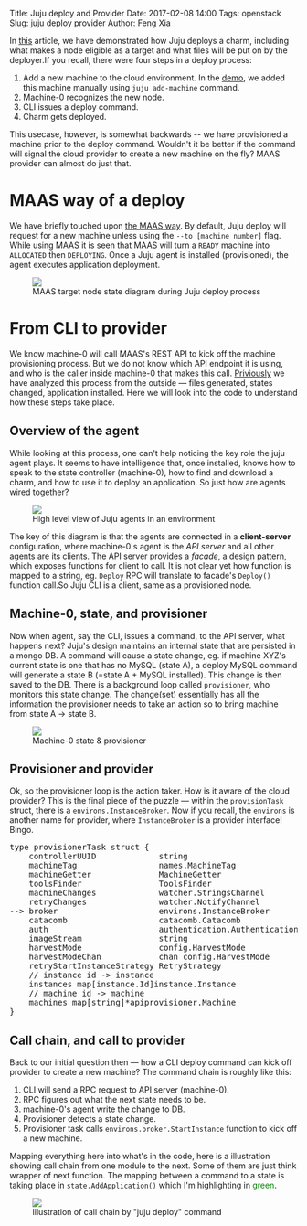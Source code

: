 Title: Juju deploy and Provider
Date: 2017-02-08 14:00
Tags: openstack
Slug: juju deploy provider
Author: Feng Xia

In [this][1] article, we have demonstrated how Juju deploys a charm,
including what makes a node eligible as a target and what files will
be put on by the deployer.If you recall, there were four steps in 
a deploy process:

[1]: {filename}/workspace/openstack/juju_deploy_charm.md

1. Add a new machine to the cloud environment. In the [demo][1],
   we added this machine manually using `juju add-machine` command.
2. Machine-0 recognizes the new node.
3. CLI issues a deploy command.
4. Charm gets deployed.


This usecase, however, is somewhat backwards -- we have provisioned a
machine prior to the deploy command. Wouldn't it be better if the
command will signal the cloud provider to create a new machine on the
fly? MAAS provider can almost do just that.

# MAAS way of a deploy

We have briefly touched upon [the MAAS way][1].  By default, Juju
deploy will request for a new machine unless using the `--to [machine
number]` flag. While using MAAS it is seen that MAAS will turn a `READY`
machine into `ALLOCATED` then `DEPLOYING`. Once a Juju agent is installed
(provisioned), the agent executes application deployment.


<figure class="row">
    <img class="img-responsive center-block" 
         src="/images/juju%20deploy%20target%20node%20state%20diagram.png" />
    <figcaption>MAAS target node state diagram during Juju deploy process</figcaption>
</figure>


# From CLI to provider

We know machine-0 will call MAAS's REST API to kick off the machine
provisioning process. But we do not know which API endpoint it is
using, and who is the caller inside machine-0 that makes this call.
[Priviously][1] we have analyzed this process from the outside &mdash;
files generated, states changed, application installed. Here we will
look into the code to understand how these steps take place.


## Overview of the agent

While looking at this process, one can't help noticing the key role
the juju agent plays. It seems to have intelligence that, once
installed, knows how to speak to the state controller (machine-0), how
to find and download a charm, and how to use it to deploy an
application. So just how are agents wired together?

<figure class="row">
    <img class="img-responsive center-block" 
         src="/images/juju%20agent%20overview.png" />
    <figcaption>High level view of Juju agents in an environment</figcaption>
</figure>

The key of this diagram is that the agents are connected in a
**client-server** configuration, where machine-0's agent is the _API
server_ and all other agents are its clients. The API server provides
a _facade_, a design pattern, which exposes functions for client to
call. It is not clear yet how function is mapped to a string,
eg. `Deploy` RPC will translate to facade's `Deploy()` function
call.So Juju CLI is a client, same as a provisioned node.


## Machine-0, state, and provisioner

Now when agent, say the CLI, issues a command, to the API server, what
happens next? Juju's design maintains an internal state that are
persisted in a mongo DB. A command will cause a state change, eg. if
machine XYZ's current state is one that has no MySQL (state A), a
deploy MySQL command will generate a state B (=state A + MySQL
installed).  This change is then saved to the DB. There is a
background loop called `provisioner`, who monitors this state
change. The change(set) essentially has all the information the
provisioner needs to take an action so to bring machine from state A
&rarr; state B.

<figure class="row">
    <img class="img-responsive center-block" 
         src="/images/juju%20machine%200%20state.png" />
    <figcaption>Machine-0 state & provisioner</figcaption>
</figure>

## Provisioner and provider

Ok, so the provisioner loop is the action taker. How is it aware of
the cloud provider? This is the final piece of the puzzle &mdash;
within the `provisionTask` struct, there is a
`environs.InstanceBroker`. Now if you recall, the `environs` is
another name for provider, where `InstanceBroker` is a provider
interface! Bingo.

<pre class="brush:bash;">
type provisionerTask struct {
	controllerUUID             string
	machineTag                 names.MachineTag
	machineGetter              MachineGetter
	toolsFinder                ToolsFinder
	machineChanges             watcher.StringsChannel
	retryChanges               watcher.NotifyChannel
-->	broker                     environs.InstanceBroker
	catacomb                   catacomb.Catacomb
	auth                       authentication.AuthenticationProvider
	imageStream                string
	harvestMode                config.HarvestMode
	harvestModeChan            chan config.HarvestMode
	retryStartInstanceStrategy RetryStrategy
	// instance id -> instance
	instances map[instance.Id]instance.Instance
	// machine id -> machine
	machines map[string]*apiprovisioner.Machine
}
</pre>

## Call chain, and call to provider

Back to our initial question then &mdash; how a CLI deploy command can
kick off provider to create a new machine? The command chain is
roughly like this:

1. CLI will send a RPC request to API server (machine-0).
2. RPC figures out what the next state needs to be.
3. machine-0's agent write the change to DB.
4. Provisioner detects a state change.
5. Provisioner task calls `environs.broker.StartInstance` function to
   kick off a new machine.

Mapping everything here into what's in the code, here is a
illustration showing call chain from one module to the next. Some of
them are just think wrapper of next function. The mapping between a
command to a state is taking place in `state.AddApplication()` which
I'm highlighting in <font color="green">green</font>.

<figure class="row">
    <img class="img-responsive center-block" 
         src="/images/juju%20deploy%20call%20chain.png" />
    <figcaption>Illustration of call chain by "juju deploy" command</figcaption>
</figure>
